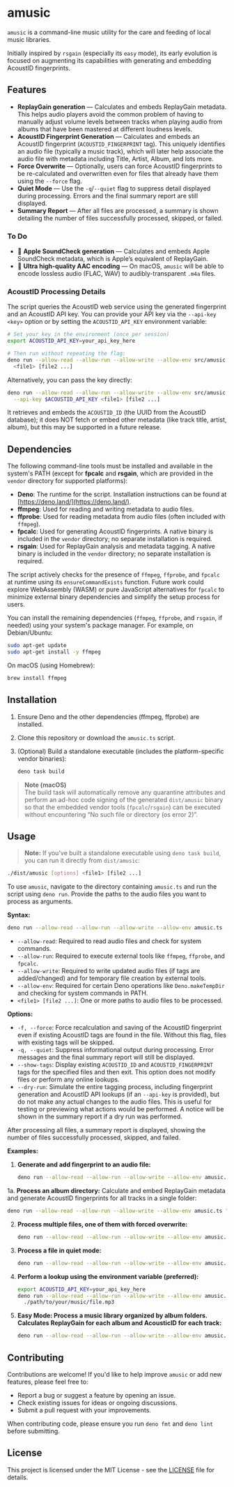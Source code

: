 # amusic

`amusic` is a command-line music utility for the care and feeding of local music
libraries.

Initially inspired by `rsgain` (especially its `easy` mode), its early evolution
is focused on augmenting its capabilities with generating and embedding AcoustID
fingerprints.

## Features

- **ReplayGain generation** — Calculates and embeds ReplayGain metadata. This
  helps audio players avoid the common problem of having to manually adjust
  volume levels between tracks when playing audio from albums that have been
  mastered at different loudness levels.
- **AcoustID Fingerprint Generation** — Calculates and embeds an AcoustID
  fingerprint (`ACOUSTID_FINGERPRINT` tag). This uniquely identifies an audio
  file (typically a music track), which will later help associate the audio file
  with metadata including Title, Artist, Album, and lots more.
- **Force Overwrite** — Optionally, users can force AcoustID fingerprints to be
  re-calculated and overwritten even for files that already have them using the
  `--force` flag.
- **Quiet Mode** — Use the `-q`/`--quiet` flag to suppress detail displayed
  during processing. Errors and the final summary report are still displayed.
- **Summary Report** — After all files are processed, a summary is shown
  detailing the number of files successfully processed, skipped, or failed.

### To Do

- 🚧 **Apple SoundCheck generation** — Calculates and embeds Apple SoundCheck
  metadata, which is Apple’s equivalent of ReplayGain.
- 🚧 **Ultra high-quality AAC encoding** — On macOS, `amusic` will be able to
  encode lossless audio (FLAC, WAV) to audibly-transparent `.m4a` files.

### AcoustID Processing Details

The script queries the AcoustID web service using the generated fingerprint and
an AcoustID API key. You can provide your API key via the `--api-key <key>`
option or by setting the `ACOUSTID_API_KEY` environment variable:

```bash
# Set your key in the environment (once per session)
export ACOUSTID_API_KEY=your_api_key_here

# Then run without repeating the flag:
deno run --allow-read --allow-run --allow-write --allow-env src/amusic.ts \
  <file1> [file2 ...]
```

Alternatively, you can pass the key directly:

```bash
deno run --allow-read --allow-run --allow-write --allow-env src/amusic.ts \
  --api-key $ACOUSTID_API_KEY <file1> [file2 ...]
```

It retrieves and embeds the `ACOUSTID_ID` (the UUID from the AcoustID database);
it does NOT fetch or embed other metadata (like track title, artist, album), but
this may be supported in a future release.

## Dependencies

The following command-line tools must be installed and available in the system's
PATH (except for **fpcalc** and **rsgain**, which are provided in the `vendor`
directory for supported platforms):

- **Deno**: The runtime for the script. Installation instructions can be found
  at [https://deno.land/](https://deno.land/).
- **ffmpeg**: Used for reading and writing metadata to audio files.
- **ffprobe**: Used for reading metadata from audio files (often included with
  `ffmpeg`).
- **fpcalc**: Used for generating AcoustID fingerprints. A native binary is
  included in the `vendor` directory; no separate installation is required.
- **rsgain**: Used for ReplayGain analysis and metadata tagging. A native binary
  is included in the `vendor` directory; no separate installation is required.

The script actively checks for the presence of `ffmpeg`, `ffprobe`, and `fpcalc`
at runtime using its `ensureCommandExists` function. Future work could explore
WebAssembly (WASM) or pure JavaScript alternatives for `fpcalc` to minimize
external binary dependencies and simplify the setup process for users.

You can install the remaining dependencies (`ffmpeg`, `ffprobe`, and `rsgain`,
if needed) using your system's package manager. For example, on Debian/Ubuntu:

```bash
sudo apt-get update
sudo apt-get install -y ffmpeg
```

On macOS (using Homebrew):

```bash
brew install ffmpeg
```

## Installation

1. Ensure Deno and the other dependencies (ffmpeg, ffprobe) are installed.
2. Clone this repository or download the `amusic.ts` script.
3. (Optional) Build a standalone executable (includes the platform-specific
   vendor binaries):

   ```bash
   deno task build
   ```

> **Note (macOS)**\
> The build task will automatically remove any quarantine attributes and perform
> an ad-hoc code signing of the generated `dist/amusic` binary so that the
> embedded vendor tools (`fpcalc`/`rsgain`) can be executed without encountering
> “No such file or directory (os error 2)”.

## Usage

> **Note:** If you've built a standalone executable using `deno task build`, you
> can run it directly from `dist/amusic`:

```bash
./dist/amusic [options] <file1> [file2 ...]
```

To use `amusic`, navigate to the directory containing `amusic.ts` and run the
script using `deno run`. Provide the paths to the audio files you want to
process as arguments.

**Syntax:**

```bash
deno run --allow-read --allow-run --allow-write --allow-env amusic.ts [options] <file1> [file2 ...]
```

- `--allow-read`: Required to read audio files and check for system commands.
- `--allow-run`: Required to execute external tools like `ffmpeg`, `ffprobe`,
  and `fpcalc`.
- `--allow-write`: Required to write updated audio files (if tags are
  added/changed) and for temporary file creation by external tools.
- `--allow-env`: Required for certain Deno operations like `Deno.makeTempDir`
  and checking for system commands in PATH.
- `<file1> [file2 ...]`: One or more paths to audio files to be processed.

**Options:**

- `-f, --force`: Force recalculation and saving of the AcoustID fingerprint even
  if existing AcoustID tags are found in the file. Without this flag, files with
  existing tags will be skipped.
- `-q, --quiet`: Suppress informational output during processing. Error messages
  and the final summary report will still be displayed.
- `--show-tags`: Display existing `ACOUSTID_ID` and `ACOUSTID_FINGERPRINT` tags
  for the specified files and then exit. This option does not modify files or
  perform any online lookups.
- `--dry-run`: Simulate the entire tagging process, including fingerprint
  generation and AcoustID API lookups (if an `--api-key` is provided), but do
  not make any actual changes to the audio files. This is useful for testing or
  previewing what actions would be performed. A notice will be shown in the
  summary report if a dry run was performed.

After processing all files, a summary report is displayed, showing the number of
files successfully processed, skipped, and failed.

**Examples:**

1. **Generate and add fingerprint to an audio file:**

   ```bash
   deno run --allow-read --allow-run --allow-write --allow-env amusic.ts "./path/to/your/music file.mp3"
   ```

1a. **Process an album directory:** Calculate and embed ReplayGain metadata and
generate AcoustID fingerprints for all tracks in a single folder:

```bash
deno run --allow-read --allow-run --allow-write --allow-env amusic.ts "/path/to/album_folder"
```

2. **Process multiple files, one of them with forced overwrite:**

   ```bash
   deno run --allow-read --allow-run --allow-write --allow-env amusic.ts --force "./path/to/your/music file.flac" "./another/audio.ogg"
   ```

3. **Process a file in quiet mode:**
   ```bash
   deno run --allow-read --allow-run --allow-write --allow-env amusic.ts --quiet "./path/to/quiet_process.mp3"
   ```

4. **Perform a lookup using the environment variable (preferred):**
   ```bash
   export ACOUSTID_API_KEY=your_api_key_here
   deno run --allow-read --allow-run --allow-write --allow-env amusic.ts \
     ./path/to/your/music/file.mp3
   ```

5. **Easy Mode: Process a music library organized by album folders. Calculates
   ReplayGain for each album and AcousticID for each track:**
   ```bash
   deno run --allow-read --allow-run --allow-write --allow-env amusic.ts easy /path/to/music/library --api-key $ACOUSTID_API_KEY
   ```

## Contributing

Contributions are welcome! If you'd like to help improve `amusic` or add new
features, please feel free to:

- Report a bug or suggest a feature by opening an issue.
- Check existing issues for ideas or ongoing discussions.
- Submit a pull request with your improvements.

When contributing code, please ensure you run `deno fmt` and `deno lint` before
submitting.

## License

This project is licensed under the MIT License - see the [LICENSE](LICENSE) file
for details.
